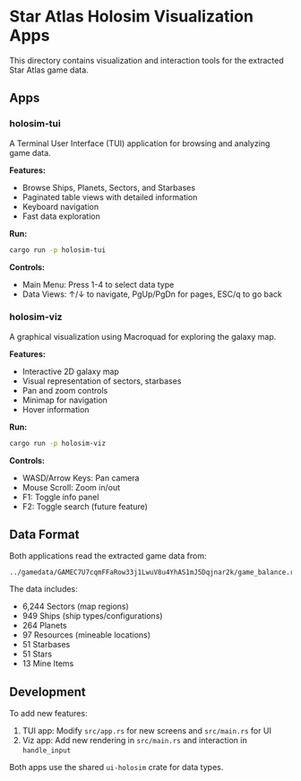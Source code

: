 # Star Atlas Holosim Visualization Apps

This directory contains visualization and interaction tools for the extracted Star Atlas game data.

## Apps

### holosim-tui
A Terminal User Interface (TUI) application for browsing and analyzing game data.

**Features:**
- Browse Ships, Planets, Sectors, and Starbases
- Paginated table views with detailed information
- Keyboard navigation
- Fast data exploration

**Run:**
```bash
cargo run -p holosim-tui
```

**Controls:**
- Main Menu: Press 1-4 to select data type
- Data Views: ↑/↓ to navigate, PgUp/PgDn for pages, ESC/q to go back

### holosim-viz
A graphical visualization using Macroquad for exploring the galaxy map.

**Features:**
- Interactive 2D galaxy map
- Visual representation of sectors, starbases
- Pan and zoom controls
- Minimap for navigation
- Hover information

**Run:**
```bash
cargo run -p holosim-viz
```

**Controls:**
- WASD/Arrow Keys: Pan camera
- Mouse Scroll: Zoom in/out
- F1: Toggle info panel
- F2: Toggle search (future feature)

## Data Format

Both applications read the extracted game data from:
```
../gamedata/GAMEC7U7cqmFFaRow33j1LwuV8u4YhAS1mJ5Dqjnar2k/game_balance.ron
```

The data includes:
- 6,244 Sectors (map regions)
- 949 Ships (ship types/configurations)
- 264 Planets
- 97 Resources (mineable locations)
- 51 Starbases
- 51 Stars
- 13 Mine Items

## Development

To add new features:
1. TUI app: Modify `src/app.rs` for new screens and `src/main.rs` for UI
2. Viz app: Add new rendering in `src/main.rs` and interaction in `handle_input`

Both apps use the shared `ui-holosim` crate for data types.